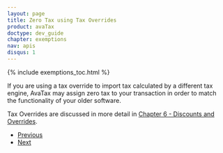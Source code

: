 ```yaml
---
layout: page
title: Zero Tax using Tax Overrides
product: avaTax
doctype: dev_guide
chapter: exemptions
nav: apis
disqus: 1
---
```


{% include exemptions_toc.html %}

If you are using a tax override to import tax calculated by a different tax engine, AvaTax may assign zero tax to your transaction in order to match the functionality of your older software.

Tax Overrides are discussed in more detail in <a href="/avatax/dev-guide/discounts-and-overrides/">Chapter 6 - Discounts and Overrides</a>.

<ul class="pager">
  <li class="previous"><a href="/avatax/dev-guide/exemptions1/zero-tax-using-tax-overrides/">Previous</a></li>
  <li class="next"><a href="/avatax/dev-guide/exemptions1/partial-exemptions/">Next</a></li>
</ul>